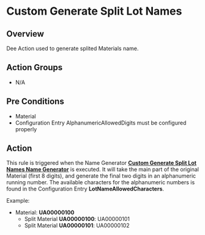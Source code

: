 # Custom Generate Split Lot Names

## Overview

Dee Action used to generate splited Materials name.

## Action Groups

* N/A

## Pre Conditions

* Material
* Configuration Entry AlphanumericAllowedDigits must be configured properly

## Action

This rule is triggered when the Name Generator **[Custom Generate Split Lot Names Name Generator](/AMSOsram/techspec>artifacts>namegenerators>CustomGenerateSplitLotNamesNameGenerator)** is executed. It will take the main part of the original Material (first 8 digits), and generate the final two digits in an alphanumeric running number. The available characters for the alphanumeric numbers is found in the Configuration Entry **LotNameAllowedCharacters**.

Example:

* Material: **UA00000100**
  * Split Material **UA00000100**: UA00000101
  * Split Material **UA00000101**: UA00000102